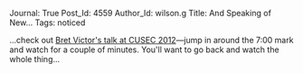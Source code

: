 Journal: True
Post_Id: 4559
Author_Id: wilson.g
Title: And Speaking of New...
Tags: noticed

<p>...check out <a href="http://vimeo.com/36579366">Bret Victor's talk at CUSEC 2012</a>&mdash;jump in around the 7:00 mark and watch for a couple of minutes. You'll want to go back and watch the whole thing...</p>
